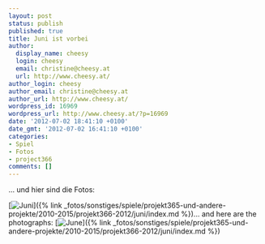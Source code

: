 ```yaml
---
layout: post
status: publish
published: true
title: Juni ist vorbei
author:
  display_name: cheesy
  login: cheesy
  email: christine@cheesy.at
  url: http://www.cheesy.at/
author_login: cheesy
author_email: christine@cheesy.at
author_url: http://www.cheesy.at/
wordpress_id: 16969
wordpress_url: http://www.cheesy.at/?p=16969
date: '2012-07-02 18:41:10 +0100'
date_gmt: '2012-07-02 16:41:10 +0100'
categories:
- Spiel
- Fotos
- project366
comments: []
---
```

<!--:de-->... und hier sind die Fotos:
[![](http://www.cheesy.at/wp-content/uploads/06-June_tn.jpg "Juni")]({% link _fotos/sonstiges/spiele/projekt365-und-andere-projekte/2010-2015/projekt366-2012/juni/index.md %})<!--:--><!--:en-->... and here are the photographs:
[![](http://www.cheesy.at/wp-content/uploads/06-June_tn.jpg "June")]({% link _fotos/sonstiges/spiele/projekt365-und-andere-projekte/2010-2015/projekt366-2012/juni/index.md %})<!--:-->
